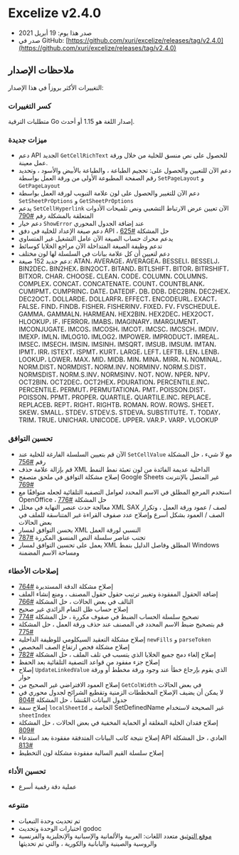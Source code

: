 # Excelize v2.4.0

* صدر هذا يوم: 19 أبريل 2021
* صدر في GitHub: [https://github.com/xuri/excelize/releases/tag/v2.4.0](https://github.com/xuri/excelize/releases/tag/v2.4.0)

## ملاحظات الإصدار

التغييرات الأكثر بروزاً في هذا الإصدار:

### كسر التغييرات

متطلبات الترقية Go إصدار اللغة هو 1.15 أو أحدث.

### ميزات جديدة

* دعم API الجديد `GetCellRichText` للحصول على نص منسق للخلية من خلال ورقة عمل معينة.
* دعم الآن للتعيين والحصول على: تحجيم الطباعة ، والطباعة بالأبيض والأسود ، وتحديد رقم الصفحة المطبوعة الأولى من ورقة العمل بواسطة `SetPageLayout` و `GetPageLayout`
* دعم الآن للتغيير والحصول على لون علامة التبويب لورقة العمل بواسطة `SetSheetPrOptions` و `GetSheetPrOptions`
* يدعم `SetCellHyperlink` الآن تعيين عرض الارتباط التشعبي ونص تلميحات الأدوات المتعلقة بالمشكلة رقم [#790](https://github.com/xuri/excelize/issues/790)
* دعم خيار `ShowError` عند إضافة الجدول المحوري
* دعم صيغة الإعداد للخلية في دفق API ، حل المشكلة [#625](https://github.com/xuri/excelize/issues/625)
* يدعم محرك حساب الصيغة الآن عامل التشغيل غير المتساوي
* تدعم وظيفة الصيغة المتداخلة الآن مراجع الخلايا كوسائط
* دعم لتعيين أن كل علامة بيانات في السلسلة لها لون مختلف
* دعم جديد 152 صيغة: ATAN، AVERAGE، AVERAGEA، BESSELI، BESSELJ، BIN2DEC، BIN2HEX، BIN2OCT، BITAND، BITLSHIFT، BITOR، BITRSHIFT، BITXOR، CHAR، CHOOSE، CLEAN، CODE، COLUMN، COLUMNS، COMPLEX، CONCAT، CONCATENATE، COUNT، COUNTBLANK، CUMIPMT، CUMPRINC، DATE، DATEDIF، DB، DDB، DEC2BIN، DEC2HEX، DEC2OCT، DOLLARDE، DOLLARFR، EFFECT، ENCODEURL، EXACT، FALSE، FIND، FINDB، FISHER، FISHERINV، FIXED، FV، FVSCHEDULE، GAMMA، GAMMALN، HARMEAN، HEX2BIN، HEX2DEC، HEX2OCT، HLOOKUP، IF، IFERROR، IMABS، IMAGINARY، IMARGUMENT، IMCONJUGATE، IMCOS، IMCOSH، IMCOT، IMCSC، IMCSCH، IMDIV، IMEXP، IMLN، IMLOG10، IMLOG2، IMPOWER، IMPRODUCT، IMREAL، IMSEC، IMSECH، IMSIN، IMSINH، IMSQRT، IMSUB، IMSUM، IMTAN، IPMT، IRR، ISTEXT، ISPMT، KURT، LARGE، LEFT، LEFTB، LEN، LENB، LOOKUP، LOWER، MAX، MID، MIDB، MIN، MINA، MIRR، N، NOMINAL، NORM.DIST، NORMDIST، NORM.INV، NORMINV، NORM.S.DIST، NORMSDIST، NORM.S.INV، NORMSINV، NOT، NOW، NPER، NPV، OCT2BIN، OCT2DEC، OCT2HEX، PDURATION، PERCENTILE.INC، PERCENTILE، PERMUT، PERMUTATIONA، PMT، POISSON.DIST، POISSON، PPMT، PROPER، QUARTILE، QUARTILE.INC، REPLACE، REPLACEB، REPT، RIGHT، RIGHTB، ROMAN، ROW، ROWS، SHEET، SKEW، SMALL، STDEV، STDEV.S، STDEVA، SUBSTITUTE، T، TODAY، TRIM، TRUE، UNICHAR، UNICODE، UPPER، VAR.P، VARP، VLOOKUP

### تحسين التوافق

* الآن قم بتعيين السلسلة الفارغة للخلية عند `SetCellValue` مع لا شيء ، حل المشكلة رقم [#756](https://github.com/xuri/excelize/issues/756)
* قم بإزالة علامة حذف XML الداخلية عديمة الفائدة من لون تعبئة نمط النمط
* إصلاح مشكلة التوافق في ملحق متصفح Google Sheets غير المتصل بالإنترنت [#769](https://github.com/xuri/excelize/issues/769)
* استخدم المرجع المطلق في الاسم المحدد لعوامل التصفية التلقائية لجعله متوافقًا مع OpenOffice ، حل المشكلة [#776](https://github.com/xuri/excelize/issues/776)
* معالجة حدث عنصر النهاية في محلل XML SAX لصف / عمود ورقة العمل ، وتكرار الصف / العمود بشكل أسرع وإصلاح عدد صفوف القراءة غير المتناسقة للملف في بعض الحالات
* يحسن التوافق لمسار XML النسبي لورقة العمل
* تجنب عناصر سلسلة النص المنسق المكررة [#787](https://github.com/xuri/excelize/issues/787)
* يعمل على تحسين التوافق لمسار XML المطلق وفاصل الدليل بنمط Windows ومساحة الاسم المضمنة

### إصلاحات الأخطاء

* إصلاح مشكلة الدقة المستديرة [#764](https://github.com/xuri/excelize/issues/764)
* إضافة الحقول المفقودة وتغيير ترتيب حقول حقول المصنف ، ومنع إنشاء الملف التالف في بعض الحالات ، حل المشكلة [#766](https://github.com/xuri/excelize/issues/766)
* إصلاح حساب ظل التمام الزائدي غير صحيح
* تصحيح سلسلة الحساب الضبط في صفوف مكررة ، حل المشكلة [#774](https://github.com/xuri/excelize/issues/774)
* قم بتصحيح ضبط الاسم المحدد في المصنف عند حذف ورقة العمل ، حل المشكلة [#775](https://github.com/xuri/excelize/issues/775)
* إصلاح مشكلة التعقيد السيكلومي للوظيفة الداخلية `newFills` و `parseToken`
* إصلاح مشكلة فحص ارتفاع الصف المخصص
* إصلاح إلغاء دمج جميع الخلايا الذي يتسبب في تلف الملف ، حل المشكلة [#782](https://github.com/xuri/excelize/issues/782)
* إصلاح جزء مفقود من قواعد التصفية التلقائية بعد الحفظ
* إصلاح `UpdateLinkedValue` الذي يقوم بإرجاع خطأ عند وجود ورقة مخطط أو ورقة حوار
* إصلاح العمود الافتراضي غير الصحيح من `GetColWidth` في بعض الحالات
* لا يمكن أن يضيف الإصلاح المخططات الزمنية وتقطيع الشرائح لجدول محوري في جدول البيانات المُنشأ ، حل المشكلة [#804](https://github.com/xuri/excelize/issues/804)
* إصلاح سمة `localSheetId` الخاصة بـ SetDefinedName غير الصحيحة لاستخدام `sheetIndex`
* إصلاح فقدان الخلية المغلقة أو الحماية المخفية في بعض الحالات ، حل المشكلة [#809](https://github.com/xuri/excelize/issues/809)
* إصلاح نتيجة كاتب البيانات المتدفقة مفقودة بعد استدعاء API العادي ، حل المشكلة [#813](https://github.com/xuri/excelize/issues/813)
* إصلاح سلسلة القيم السالبة مفقودة مشكلة لون التخطيط

### تحسين الأداء

* عملية دقة رقمية أسرع

### متنوعه

* تم تحديث وحدة التبعيات
* اختبارات الوحدة وتحديث godoc
* [موقع التوثيق](https://xuri.me/excelize) متعدد اللغات: العربية والألمانية والإسبانية والإنجليزية والفرنسية والروسية والصينية واليابانية والكورية ، والتي تم تحديثها
